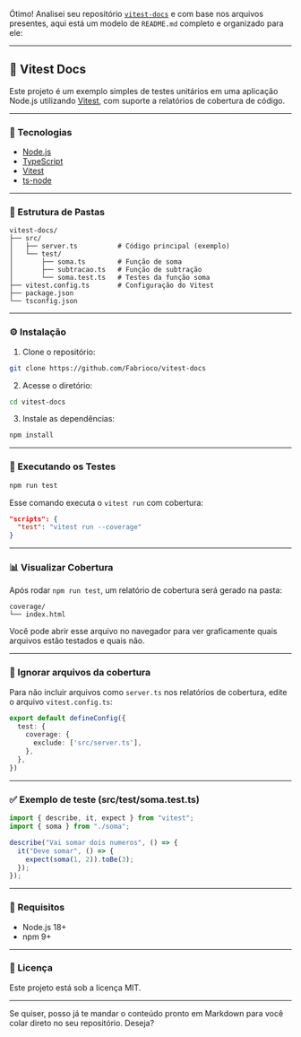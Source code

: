 Ótimo! Analisei seu repositório [`vitest-docs`](https://github.com/Fabrioco/vitest-docs) e com base nos arquivos presentes, aqui está um modelo de `README.md` completo e organizado para ele:

---

## 📘 Vitest Docs

Este projeto é um exemplo simples de testes unitários em uma aplicação Node.js utilizando [Vitest](https://vitest.dev/), com suporte a relatórios de cobertura de código.

---

### 🚀 Tecnologias

* [Node.js](https://nodejs.org/)
* [TypeScript](https://www.typescriptlang.org/)
* [Vitest](https://vitest.dev/)
* [ts-node](https://typestrong.org/ts-node/)

---

### 📁 Estrutura de Pastas

```
vitest-docs/
├── src/
│   ├── server.ts          # Código principal (exemplo)
│   └── test/
│       ├── soma.ts        # Função de soma
│       ├── subtracao.ts   # Função de subtração
│       └── soma.test.ts   # Testes da função soma
├── vitest.config.ts       # Configuração do Vitest
├── package.json
└── tsconfig.json
```

---

### ⚙️ Instalação

1. Clone o repositório:

```bash
git clone https://github.com/Fabrioco/vitest-docs
```

2. Acesse o diretório:

```bash
cd vitest-docs
```

3. Instale as dependências:

```bash
npm install
```

---

### 🧪 Executando os Testes

```bash
npm run test
```

Esse comando executa o `vitest run` com cobertura:

```json
"scripts": {
  "test": "vitest run --coverage"
}
```

---

### 📊 Visualizar Cobertura

Após rodar `npm run test`, um relatório de cobertura será gerado na pasta:

```
coverage/
└── index.html
```

Você pode abrir esse arquivo no navegador para ver graficamente quais arquivos estão testados e quais não.

---

### 🚫 Ignorar arquivos da cobertura

Para não incluir arquivos como `server.ts` nos relatórios de cobertura, edite o arquivo `vitest.config.ts`:

```ts
export default defineConfig({
  test: {
    coverage: {
      exclude: ['src/server.ts'],
    },
  },
})
```

---

### ✅ Exemplo de teste (src/test/soma.test.ts)

```ts
import { describe, it, expect } from "vitest";
import { soma } from "./soma";

describe("Vai somar dois numeros", () => {
  it("Deve somar", () => {
    expect(soma(1, 2)).toBe(3);
  });
});
```

---

### 📌 Requisitos

* Node.js 18+
* npm 9+

---

### 📄 Licença

Este projeto está sob a licença MIT.

---

Se quiser, posso já te mandar o conteúdo pronto em Markdown para você colar direto no seu repositório. Deseja?
